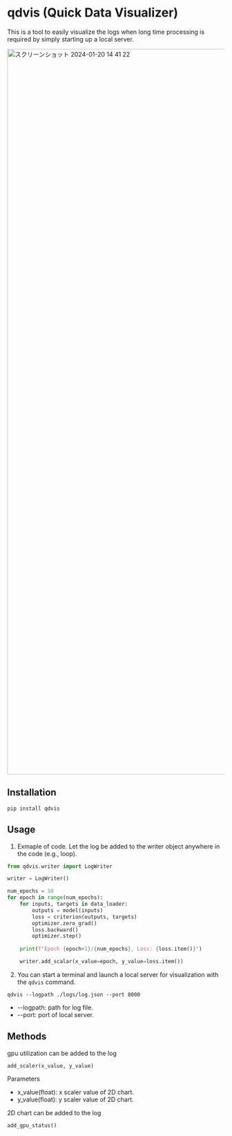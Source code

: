 # qdvis (Quick Data Visualizer)
This is a tool to easily visualize the logs when long time processing is required by simply starting up a local server.

<img width="1680" alt="スクリーンショット 2024-01-20 14 41 22" src="https://github.com/ta-ke-inf/qdvis/assets/115391575/5bda04b5-da97-449e-b3c0-508cd9749ffd">

## Installation
```
pip install qdvis
```
## Usage
1. Exmaple of code. Let the log be added to the writer object anywhere in the code (e.g., loop).
```python
from qdvis.writer import LogWriter

writer = LogWriter()

num_epochs = 10
for epoch in range(num_epochs):
    for inputs, targets in data_loader:
        outputs = model(inputs)
        loss = criterion(outputs, targets)
        optimizer.zero_grad()
        loss.backward()
        optimizer.step()
    
    print(f"Epoch {epoch+1}/{num_epochs}, Loss: {loss.item()}")

    writer.add_scalar(x_value=epoch, y_value=loss.item())
```
2. You can start a terminal and launch a local server for visualization with the `qdvis` command.
```
qdvis --logpath ./logs/log.json --port 8000
```
- --logpath:  path for log file.
- --port: port of local server.


## Methods
gpu utilization can be added to the log
```
add_scaler(x_value, y_value)
```
Parameters
- x_value(float): x scaler value of 2D chart.
- y_value(float): y scaler value of 2D chart.




2D chart can be added to the log
```
add_gpu_status()
```